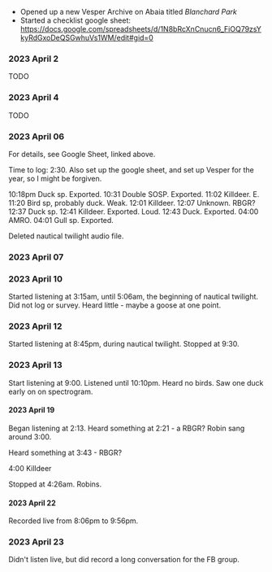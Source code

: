 - Opened up a new Vesper Archive on Abaia titled _Blanchard Park_
- Started a checklist google sheet: https://docs.google.com/spreadsheets/d/1N8bRcXnCnucn6_FiOQ79zsYkyRdGxoDeQSGwhuVs1WM/edit#gid=0

### 2023 April 2

TODO

### 2023 April 4

TODO

### 2023 April 06

For details, see Google Sheet, linked above. 

Time to log: 2:30. Also set up the google sheet, and set up Vesper for the year, so I might be forgiven. 

10:18pm Duck sp. Exported.
10:31 Double SOSP. Exported.
11:02 Killdeer. E. 
11:20 Bird sp, probably duck. Weak. 
12:01 Killdeer. 
12:07 Unknown. RBGR? 
12:37 Duck sp. 
12:41 Killdeer. Exported. Loud. 
12:43 Duck. Exported. 
04:00 AMRO.
04:01 Gull sp. Exported.  

Deleted nautical twilight audio file.

### 2023 April 07

### 2023 April 10

Started listening at 3:15am, until 5:06am, the beginning of nautical twilight. Did not log or survey. Heard little - maybe a goose at one point. 

### 2023 April 12

Started listening at 8:45pm, during nautical twilight. Stopped at 9:30. 

### 2023 April 13

Start listening at 9:00. Listened until 10:10pm. Heard no birds. Saw one duck early on on spectrogram.

#### 2023 April 19

Began listening at 2:13. Heard something at 2:21 - a RBGR? Robin sang around 3:00.

Heard something at 3:43 - RBGR? 

4:00 Killdeer

Stopped at 4:26am. Robins.

#### 2023 April 22

Recorded live from 8:06pm to 9:56pm. 

### 2023 April 23

Didn't listen live, but did record a long conversation for the FB group.
